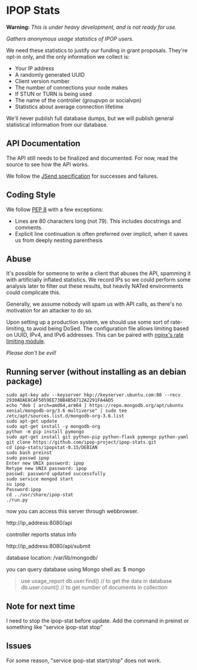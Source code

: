 IPOP Stats
==========

**Warning:** *This is under heavy development, and is not ready for use.*

*Gathers anonymous usage statistics of IPOP users.*

We need these statistics to justify our funding in grant proposals. They're
opt-in only, and the only information we collect is:

-   Your IP address
-   A randomly generated UUID
-   Client version number
-   The number of connections your node makes
-   If STUN or TURN is being used
-   The name of the controller (groupvpn or socialvpn)
-   Statistics about average connection lifetime

We'll never publish full database dumps, but we will publish general statistical
information from our database.

API Documentation
-----------------

The API still needs to be finalized and documented. For now, read the source to
see how the API works.

We follow the [JSend specification] for successes and failures.

[JSend specification]: http://labs.omniti.com/labs/jsend



Coding Style
------------

We follow [PEP 8] with a few exceptions:

-   Lines are 80 characters long (not 79). This includes docstrings and
    comments.
-   Explicit line continuation is often preferred over implicit, when it saves
    us from deeply nesting parenthesis

[PEP 8]: http://www.python.org/dev/peps/pep-0008/

Abuse
-----

It's possible for someone to write a client that abuses the API, spamming it
with artificially inflated statistics. We record IPs so we could perform some
analysis later to filter out these results, but heavily NATed environments could
complicate this.

Generally, we assume nobody will spam us with API calls, as there's no
motivation for an attacker to do so.

Upon setting up a production system, we should use some sort of rate-limiting,
to avoid being DoSed. The configuration file allows limiting based on UUID,
IPv4, and IPv6 addresses. This can be paired with [nginx's rate limiting
module][nginx limit req].

*Please don't be evil!*

Running server (without installing as an debian package)
--------------
```
sudo apt-key adv --keyserver hkp://keyserver.ubuntu.com:80 --recv 2930ADAE8CAF5059EE73BB4B58712A2291FA4AD5
echo "deb [ arch=amd64,arm64 ] https://repo.mongodb.org/apt/ubuntu xenial/mongodb-org/3.6 multiverse" | sudo tee /etc/apt/sources.list.d/mongodb-org-3.6.list
sudo apt-get update
sudo apt-get install -y mongodb-org
python -m pip install pymongo
sudo apt-get install git python-pip python-flask pymongo python-yaml
git clone https://github.com/ipop-project/ipop-stats.git
cd ipop-stats/ipopstat-0.15/DEBIAN
sudo bash preinst
sudo passwd ipop
Enter new UNIX password: ipop
Retype new UNIX password: ipop
passwd: password updated successfully
sudo service mongod start
su ipop
Password:ipop
cd ../usr/share/ipop-stat
./run.py
```

now you can access this server through webbrowser. 

http://ip_address:8080/api

controller reports status info 

http://ip_address:8080/api/submit

database location:
/var/lib/mongodb/

you can query database using Mongo shell as:
$ mongo
> use usage_report
> db.user.find()          // to get the data in database
> db.user.count()         // to get number of documents in collection


Note for next time
------------------------------------------------
I need to stop the ipop-stat before update. 
Add the command in preinst or something like "service ipop-stat stop"

Issues
------------------------------------------------
For some reason, "service ipop-stat start/stop" does not work. 




[nginx limit req]: http://nginx.org/en/docs/http/ngx_http_limit_req_module.html
